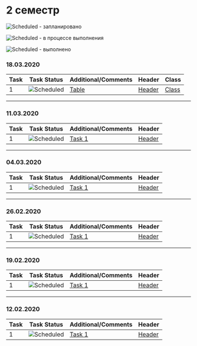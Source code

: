 # 2 семестр


![Scheduled](https://github.com/AnzhelikaKravchuk/.NET-Training.-Spring-2019/blob/master/Pictures/icons-target.png) - запланировано

![Scheduled](https://github.com/AnzhelikaKravchuk/.NET-Training.-Spring-2019/blob/master/Pictures/icons-inprogress.png) - в процессе выполнения

![Scheduled](https://github.com/AnzhelikaKravchuk/.NET-Training.-Spring-2019/blob/master/Pictures/icons-ok.png) - выполнено


### 18.03.2020 
| Task | Task Status | Additional/Comments | Header | Class |  
| -------- | -------- | --------|  --------|  --------|  
| 1 | ![Scheduled](https://github.com/AnzhelikaKravchuk/.NET-Training.-Spring-2019/blob/master/Pictures/icons-ok.png)|[Table](https://github.com/abbsgng/PMShulzhykDzmitri/blob/master/1course2semester/18.03.2020/Source.cpp)|[Header](https://github.com/abbsgng/PMShulzhykDzmitry/blob/master/1course2semester/18.03.2020/table.h)|[Class](https://github.com/abbsgng/PMShulzhykDzmitry/blob/master/1course2semester/18.03.2020/Table.cpp)

---

### 11.03.2020 
| Task | Task Status | Additional/Comments | Header |
| -------- | -------- | --------|  --------| 
| 1 | ![Scheduled](https://github.com/AnzhelikaKravchuk/.NET-Training.-Spring-2019/blob/master/Pictures/icons-ok.png)|[Task 1](https://github.com/abbsgng/PMShulzhykDzmitri/blob/master/1course2semester/11.03.2020/Source.cpp)|[Header](https://github.com/abbsgng/PMShulzhykDzmitry/blob/master/1course2semester/11.03.2020/Array.h)

---


### 04.03.2020 
| Task | Task Status | Additional/Comments | Header |
| -------- | -------- | --------|  --------| 
| 1 | ![Scheduled](https://github.com/AnzhelikaKravchuk/.NET-Training.-Spring-2019/blob/master/Pictures/icons-ok.png)|[Task 1](https://github.com/abbsgng/PMShulzhykDzmitri/blob/master/1course2semester/03.03.2020/Source.cpp)|[Header](https://github.com/abbsgng/PMShulzhykDzmitry/blob/master/1course2semester/03.03.2020/Header.h)

---

### 26.02.2020 
| Task | Task Status | Additional/Comments | Header |
| -------- | -------- | --------|  --------| 
| 1 | ![Scheduled](https://github.com/AnzhelikaKravchuk/.NET-Training.-Spring-2019/blob/master/Pictures/icons-ok.png)|[Task 1](https://github.com/abbsgng/PMShulzhykDzmitri/blob/master/1course2semester/26.02.2020/Source.cpp)|[Header](https://github.com/abbsgng/PMShulzhykDzmitry/blob/master/1course2semester/26.02.2020/Header.h)

---

### 19.02.2020 
| Task | Task Status | Additional/Comments | Header |
| -------- | -------- | --------|  --------| 
| 1 | ![Scheduled](https://github.com/AnzhelikaKravchuk/.NET-Training.-Spring-2019/blob/master/Pictures/icons-ok.png)|[Task 1](https://github.com/abbsgng/PMShulzhykDzmitri/blob/master/1course2semester/19.02.2020/Source.cpp)|[Header](https://github.com/abbsgng/PMShulzhykDzmitry/blob/master/1course2semester/19.02.2020/Header.h)

---
### 12.02.2020 
| Task | Task Status | Additional/Comments | Header |
| -------- | -------- | --------|  --------| 
| 1 | ![Scheduled](https://github.com/AnzhelikaKravchuk/.NET-Training.-Spring-2019/blob/master/Pictures/icons-ok.png)|[Task 1](https://github.com/abbsgng/PMShulzhykDzmitri/blob/master/1course2semester/12.02.2020/Source.cpp)|[Header](https://github.com/abbsgng/PMShulzhykDzmitry/blob/master/1course2semester/12.02.2020/Header.h)
